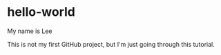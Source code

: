 # hello-world

My name is Lee

This is not my first GitHub project, but I'm just going through this tutorial.
